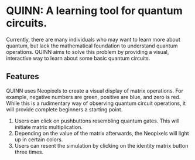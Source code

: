 # QUINN: A learning tool for quantum circuits. 
Currently, there are many individuals who may want to learn more about quantum, but lack the mathematical foundation to understand quantum operations. 
QUINN aims to solve this problem by providing a visual, interactive way to learn about some basic quantum circuits. 

## Features
QUINN uses Neopixels to create a visual display of matrix operations. For example, negative numbers are green, positive are blue, and zero is red. 
While this is a rudimentary way of observing quantum circuit operations, it will provide complete beginners a starting point.
1. Users can click on pushbuttons resembling quantum gates. This will initiate matrix multiplication.
2. Depending on the value of the matrix afterwards, the Neopixels will light up in certain colors.
3. Users can resent the simulation by clicking on the identity matrix button three times. 
